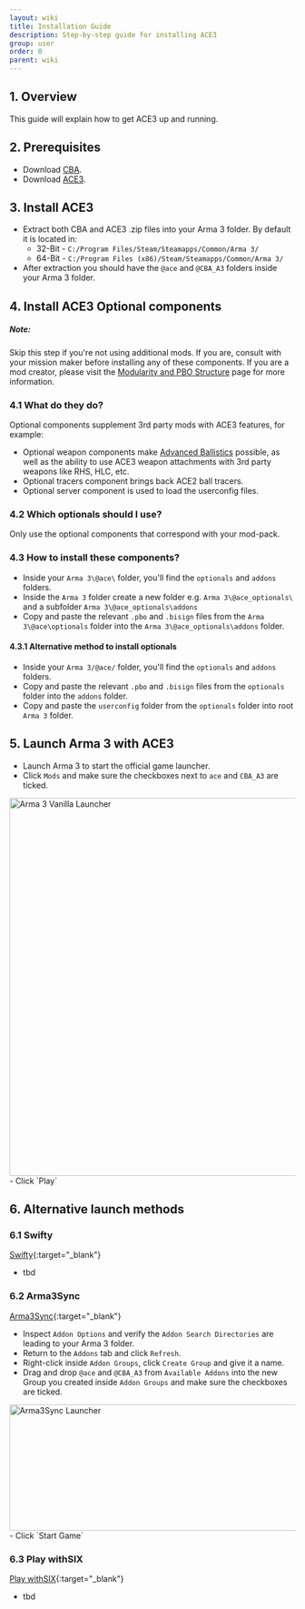 ```yaml
---
layout: wiki
title: Installation Guide
description: Step-by-step guide for installing ACE3
group: user
order: 0
parent: wiki
---
```


## 1. Overview

This guide will explain how to get ACE3 up and running.

## 2. Prerequisites

- Download [CBA](https://github.com/CBATeam/CBA_A3/releases/latest).
- Download [ACE3]({{site.ace.githubUrl}}/releases/latest).

## 3. Install ACE3

- Extract both CBA and ACE3 .zip files into your Arma 3 folder. By default it is located in:
    - 32-Bit - `C:/Program Files/Steam/Steamapps/Common/Arma 3/`
    - 64-Bit - `C:/Program Files (x86)/Steam/Steamapps/Common/Arma 3/`
- After extraction you should have the `@ace` and `@CBA_A3` folders inside your Arma 3 folder.

## 4. Install ACE3 Optional components

<div class="panel callout">
    <h5>Note:</h5>
    <p>Skip this step if you're not using additional mods. If you are, consult with your mission maker before installing any of these components. If you are a mod creator, please visit the <a href="{{site.baseurl}}/wiki/development/modularity-and-pbo-structure.html">Modularity and PBO Structure</a> page for more information.</p>
</div>

### 4.1 What do they do?

Optional components supplement 3rd party mods with ACE3 features, for example:

- Optional weapon components make [Advanced Ballistics]({{site.baseurl}}/wiki/feature/advanced-ballistics.html) possible, as well as the ability to use ACE3 weapon attachments with 3rd party weapons like RHS, HLC, etc.
- Optional tracers component brings back ACE2 ball tracers.
- Optional server component is used to load the userconfig files.

### 4.2 Which optionals should I use?

Only use the optional components that correspond with your mod-pack.

### 4.3 How to install these components?

- Inside your `Arma 3\@ace\` folder, you'll find the `optionals` and `addons` folders.
- Inside the `Arma 3` folder create a new folder e.g. `Arma 3\@ace_optionals\` and a subfolder `Arma 3\@ace_optionals\addons`
- Copy and paste the relevant `.pbo` and `.bisign` files from the `Arma 3\@ace\optionals` folder into the `Arma 3\@ace_optionals\addons` folder.

#### 4.3.1 Alternative method to install optionals

- Inside your `Arma 3/@ace/` folder, you'll find the `optionals` and `addons` folders.
- Copy and paste the relevant `.pbo` and `.bisign` files from the `optionals` folder into the `addons` folder.
- Copy and paste the `userconfig` folder from the `optionals` folder into root `Arma 3` folder.

## 5. Launch Arma 3 with ACE3

- Launch Arma 3 to start the official game launcher.
- Click `Mods` and make sure the checkboxes next to `ace` and `CBA_A3` are ticked.
<img src="{{ site.baseurl }}/img/wiki/user/installation1-launcher.jpg" width="869" height="665" alt="Arma 3 Vanilla Launcher" />
- Click `Play`

## 6. Alternative launch methods

### 6.1 Swifty

[Swifty](http://getswifty.net/){:target="_blank"}
- tbd

### 6.2 Arma3Sync

[Arma3Sync](https://forums.bistudio.com/topic/152942-arma3sync-launcher-and-addons-synchronization-software-for-arma-3/){:target="_blank"}

- Inspect `Addon Options` and verify the `Addon Search Directories` are leading to your Arma 3 folder.
- Return to the `Addons` tab and click `Refresh`.
- Right-click inside `Addon Groups`, click `Create Group` and give it a name.
- Drag and drop `@ace` and `@CBA_A3` from `Available Addons` into the new Group you created inside `Addon Groups` and make sure the checkboxes are ticked.
<img src="{{ site.baseurl }}/img/wiki/user/installation2-a3s.jpg" width="529" height="222" alt="Arma3Sync Launcher" />
- Click `Start Game`

### 6.3 Play withSIX

[Play withSIX](http://withsix.com/p){:target="_blank"}

- tbd
